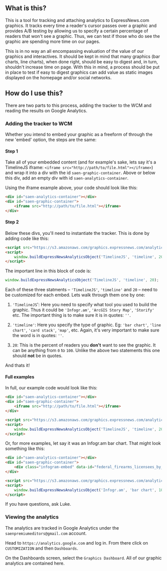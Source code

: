 ## What is this?

This is a tool for tracking and attaching analytics to ExpressNews.com graphics. It tracks every time a reader's cursor passes over a graphic and provides A/B testing by allowing us to specify a certain percentage of readers that won't see a graphic. Thus, we can test 
if those who do see the graphic are spending more time on our pages.

This is in no way an all encompassing evaluation of the value of our graphics and interactives. It should be kept in mind that many graphics (bar charts, line charts), when done right, should be easy to digest and, in turn, shouldn't increase time on page. With this in mind, a process should be put in place to test if easy to digest graphics can add value as static images displayed on the homepage and/or social networks.

## How do I use this?

There are two parts to this process, adding the tracker to the WCM and reading the results on Google Analytics.

### Adding the tracker to WCM

Whether you intend to embed your graphic as a freeform of through the new 'embed' option, the steps are the same:

#### Step 1

Take all of your embedded content (and for example's sake, lets say it's a TimelineJS iframe: `<iframe src="http://path/to/file.html"></iframe>`) and wrap it into a div with the id `saen-graphic-container`. Above or below this div, add an empty div with id `saen-analytics-container`. 

Using the iframe example above, your code should look like this:

```html
<div id="saen-analytics-container"></div>
<div id="saen-graphic-container">
    <iframe src="http://path/to/file.html"></iframe>
</div>
```

#### Step 2

Below these divs, you'll need to instantiate the tracker. This is done by adding code like this:

```html
<script src="https://s3.amazonaws.com/graphics.expressnews.com/analytics/saen-analytics-object.js"></script>
<script>
    window.buildExpressNewsAnalyticsObject('TimelineJS', 'timeline', 20);
</script>
```

The important line in this block of code is: 

```js
window.buildExpressNewsAnalyticsObject('TimelineJS', 'timeline', 20);
```

Each of these three statments – `'TimelineJS'`, `'timeline'` and `20` – need to be customized for each embed. Lets walk through them one by one:

 1. `'TimelineJS`': Here you need to specify what tool you used to build the graphic. Thus it could be `'Infogr.am'`, `'ArcGIS Story Map'`, `'Storify'` etc. The important thing is to make sure it is in quotes: `''`.

 2. `'timeline'`: Here you specify the type of graphic. Eg: `'bar chart'`, `'line chart'`, `'card stack'`, `'map'`, etc. Again, it's very important to make sure the word is in quotes: `''`.

 3. `20`: This is the percent of readers you **don't** want to see the graphic. It can be anything from `0` to `100`. Unlike the above two statements this one should **not** be in quotes.

And thats it! 

#### Full examples

In full, our example code would look like this:

```html
<div id="saen-analytics-container"></div>
<div id="saen-graphic-container">
    <iframe src="http://path/to/file.html"></iframe>
</div>

<script src="https://s3.amazonaws.com/graphics.expressnews.com/analytics/saen-analytics-object.js"></script>
<script>
    window.buildExpressNewsAnalyticsObject('TimelineJS', 'timeline', 20);
</script>
```

Or, for more examples, let say it was an Infogr.am bar chart. That might look something like this:

```html
<div id="saen-analytics-container"></div>
<div id="saen-graphic-container">
    <div class="infogram-embed" data-id="federal_firearms_licensees_by_state" data-type="interactive" data-title="Federal firearms licensees by state"></div><script>!function(e,t,s,i){var n="InfogramEmbeds",o=e.getElementsByTagName("script"),d=o[0],r=/^http:/.test(e.location)?"http:":"https:";if(/^\/{2}/.test(i)&&(i=r+i),window[n]&&window[n].initialized)window[n].process&&window[n].process();else if(!e.getElementById(s)){var a=e.createElement("script");a.async=1,a.id=s,a.src=i,d.parentNode.insertBefore(a,d)}}(document,0,"infogram-async","//e.infogr.am/js/dist/embed-loader-min.js");</script>
</div>

<script src="https://s3.amazonaws.com/graphics.expressnews.com/analytics/saen-analytics-object.js"></script>
<script>
    window.buildExpressNewsAnalyticsObject('Infogr.am', 'bar chart', 10);
</script>
```

If you have questions, ask Luke.

### Viewing the analytics

The analytics are tracked in Google Analytics under the `saenpremiumeditors@gmail.com` account.

Head to `https://analytics.google.com` and log in. From there click on `CUSTOMIZATION` and then `Dashboards`.

On the Dashboards screen, select the `Graphics Dashboard`. All of our graphic analytics are contained here.
